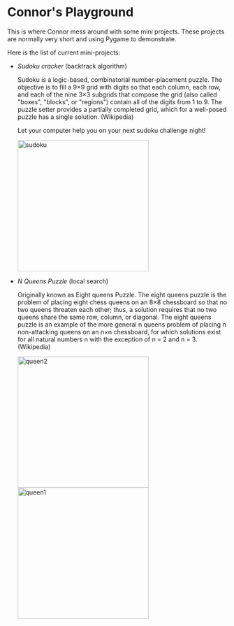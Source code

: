 # Connor's Playground

This is where Connor mess around with some mini projects. These projects are normally very short and using Pygame to demonstrate.

Here is the list of current mini-projects:
- *Sudoku cracker* (backtrack algorithm)

  Sudoku is a logic-based, combinatorial number-placement puzzle. The objective is to fill a 9×9 grid with digits so that each column, each row, and each of the nine 3×3 subgrids that compose the grid (also called "boxes", "blocks", or "regions") contain all of the digits from 1 to 9. The puzzle setter provides a partially completed grid, which for a well-posed puzzle has a single solution. (Wikipedia)
  
  Let your computer help you on your next sudoku challenge night!

  <div>
      <img src="https://tech.connorx.wang/images/mini_project/sudoku.png" alt="sudoku" width="300"/>
  </div>


- *N Queens Puzzle* (local search)
  
  Originally known as Eight queens Puzzle. The eight queens puzzle is the problem of placing eight chess queens on an 8×8 chessboard so that no two queens threaten each other; thus, a solution requires that no two queens share the same row, column, or diagonal. The eight queens puzzle is an example of the more general n queens problem of placing n non-attacking queens on an n×n chessboard, for which solutions exist for all natural numbers n with the exception of n = 2 and n = 3. (Wikipedia)
  
  <div>
      <img src="https://tech.connorx.wang/images/mini_project/queen2.png" alt="queen2" width="300"/>
      <img src="https://tech.connorx.wang/images/mini_project/queen1.png" alt="queen1" width="300"/>
  </div>


